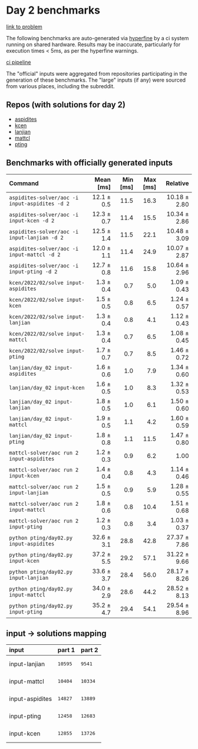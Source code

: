 # Day 2 benchmarks

[link to problem](http://adventofcode.com/2022/day/2)

The following benchmarks are auto-generated via [hyperfine](https://github.com/sharkdp/hyperfine) by a ci system running on shared hardware. Results may be inaccurate, particularly for execution times < 5ms, as per the hyperfine warnings.

[ci pipeline](http://ci.papercode.net:8080/teams/aoc2022/pipelines/aoc-compare-2022)

The "official" inputs were aggregated from repositories participating in the generation of these benchmarks. The "large" inputs (if any) were sourced from various places, including the subreddit.

## Repos (with solutions for day 2)


- [aspidites](https://github.com/aspidites/aoc2022)
- [kcen](https://github.com/kcen/AdventOfCode)
- [lanjian](https://github.com/LanJian/aoc-2022)
- [mattcl](https://github.com/mattcl/aoc2022)
- [pting](https://github.com/pting/aoc2022)

## Benchmarks with officially generated inputs
| Command | Mean [ms] | Min [ms] | Max [ms] | Relative |
|:---|---:|---:|---:|---:|
| `aspidites-solver/aoc -i input-aspidites -d 2` | 12.1 ± 0.5 | 11.5 | 16.3 | 10.18 ± 2.80 |
| `aspidites-solver/aoc -i input-kcen -d 2` | 12.3 ± 0.7 | 11.4 | 15.5 | 10.34 ± 2.86 |
| `aspidites-solver/aoc -i input-lanjian -d 2` | 12.5 ± 1.4 | 11.5 | 22.1 | 10.48 ± 3.09 |
| `aspidites-solver/aoc -i input-mattcl -d 2` | 12.0 ± 1.1 | 11.4 | 24.9 | 10.07 ± 2.87 |
| `aspidites-solver/aoc -i input-pting -d 2` | 12.7 ± 0.8 | 11.6 | 15.8 | 10.64 ± 2.96 |
| `kcen/2022/02/solve input-aspidites` | 1.3 ± 0.4 | 0.7 | 5.0 | 1.09 ± 0.43 |
| `kcen/2022/02/solve input-kcen` | 1.5 ± 0.5 | 0.8 | 6.5 | 1.24 ± 0.57 |
| `kcen/2022/02/solve input-lanjian` | 1.3 ± 0.4 | 0.8 | 4.1 | 1.12 ± 0.43 |
| `kcen/2022/02/solve input-mattcl` | 1.3 ± 0.4 | 0.7 | 6.5 | 1.08 ± 0.45 |
| `kcen/2022/02/solve input-pting` | 1.7 ± 0.7 | 0.7 | 8.5 | 1.46 ± 0.72 |
| `lanjian/day_02 input-aspidites` | 1.6 ± 0.6 | 1.0 | 7.9 | 1.34 ± 0.60 |
| `lanjian/day_02 input-kcen` | 1.6 ± 0.5 | 1.0 | 8.3 | 1.32 ± 0.53 |
| `lanjian/day_02 input-lanjian` | 1.8 ± 0.5 | 1.0 | 6.1 | 1.50 ± 0.60 |
| `lanjian/day_02 input-mattcl` | 1.9 ± 0.5 | 1.1 | 4.2 | 1.60 ± 0.59 |
| `lanjian/day_02 input-pting` | 1.8 ± 0.8 | 1.1 | 11.5 | 1.47 ± 0.80 |
| `mattcl-solver/aoc run 2 input-aspidites` | 1.2 ± 0.3 | 0.9 | 6.2 | 1.00 |
| `mattcl-solver/aoc run 2 input-kcen` | 1.4 ± 0.4 | 0.8 | 4.3 | 1.14 ± 0.46 |
| `mattcl-solver/aoc run 2 input-lanjian` | 1.5 ± 0.5 | 0.9 | 5.9 | 1.28 ± 0.55 |
| `mattcl-solver/aoc run 2 input-mattcl` | 1.8 ± 0.6 | 0.8 | 10.4 | 1.51 ± 0.68 |
| `mattcl-solver/aoc run 2 input-pting` | 1.2 ± 0.3 | 0.8 | 3.4 | 1.03 ± 0.37 |
| `python pting/day02.py input-aspidites` | 32.6 ± 3.1 | 28.8 | 42.8 | 27.37 ± 7.86 |
| `python pting/day02.py input-kcen` | 37.2 ± 5.5 | 29.2 | 57.1 | 31.22 ± 9.66 |
| `python pting/day02.py input-lanjian` | 33.6 ± 3.7 | 28.4 | 56.0 | 28.17 ± 8.26 |
| `python pting/day02.py input-mattcl` | 34.0 ± 2.9 | 28.6 | 44.2 | 28.52 ± 8.13 |
| `python pting/day02.py input-pting` | 35.2 ± 4.7 | 29.4 | 54.1 | 29.54 ± 8.96 |

## input -> solutions mapping
|input|part 1|part 2|
|:---|:---|:---|
|input-lanjian|<pre>10595</pre>|<pre>9541</pre>|
|input-mattcl|<pre>10404</pre>|<pre>10334</pre>|
|input-aspidites|<pre>14827</pre>|<pre>13889</pre>|
|input-pting|<pre>12458</pre>|<pre>12683</pre>|
|input-kcen|<pre>12855</pre>|<pre>13726</pre>|

